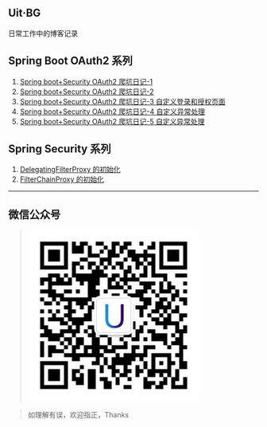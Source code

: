 ## Uit·BG
日常工作中的博客记录
## Spring Boot OAuth2 系列
1. [Spring  boot+Security OAuth2 爬坑日记-1](./spring/OAuth2/授权模式.MD)
2. [Spring  boot+Security OAuth2 爬坑日记-2](./spring/OAuth2/项目基础结构.MD)
3. [Spring  boot+Security OAuth2 爬坑日记-3 自定义登录和授权页面](./spring/OAuth2/自定义登录和授权页面.MD)
4. [Spring  boot+Security OAuth2 爬坑日记-4 自定义异常处理](./spring/OAuth2/自定义异常处理-1.MD)
5. [Spring  boot+Security OAuth2 爬坑日记-5 自定义异常处理](./spring/OAuth2/自定义异常处理-2.MD)

## Spring Security 系列
1. [DelegatingFilterProxy 的初始化](/spring/SpringSecurityWorker/SpringSecurity如何工作-1.MD)
2. [FilterChainProxy 的初始化](/spring/SpringSecurityWorker/SpringSecurity如何工作-2.MD)

---
## 微信公众号

>![weixin](./imgs/wexing.jpg)  

> 如理解有误，欢迎指正，Thanks
